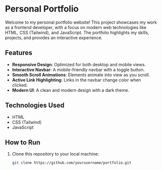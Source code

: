 # Personal Portfolio

Welcome to my personal portfolio website! This project showcases my work as a frontend developer, with a focus on modern web technologies like HTML, CSS (Tailwind), and JavaScript. The portfolio highlights my skills, projects, and provides an interactive experience.

## Features

- **Responsive Design**: Optimized for both desktop and mobile views.
- **Interactive Navbar**: A mobile-friendly navbar with a toggle button.
- **Smooth Scroll Animations**: Elements animate into view as you scroll.
- **Active Link Highlighting**: Links in the navbar change color when clicked.
- **Modern UI**: A clean and modern design with a dark theme.

## Technologies Used

- HTML
- CSS (Tailwind)
- JavaScript

## How to Run

1. Clone this repository to your local machine:
   ```bash
   git clone https://github.com/yourusername/portfolio.git
